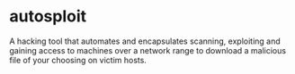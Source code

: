# autosploit
A hacking tool that automates and encapsulates scanning, exploiting and gaining access to machines over a network range to download a malicious file of your choosing on victim hosts.
